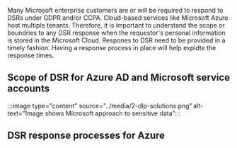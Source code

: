 Many Microsoft enterprise customers are or will be required to respond to DSRs under GDPR and/or CCPA. Cloud-based services like Microsoft Azure host multiple tenants. Therefore, it is important to understand the scope or boundries to any DSR response when the requestor's personal information is stored in the Microsoft Cloud. Respones to DSR need to be provided in a timely fashion. Having a response process in place will help expidte the response times. 

## Scope of DSR for Azure AD and Microsoft service accounts

:::image type="content" source="../media/2-dlp-solutions.png" alt-text="Image shows Microsoft approach to sensitive data":::




## DSR response processes for Azure


